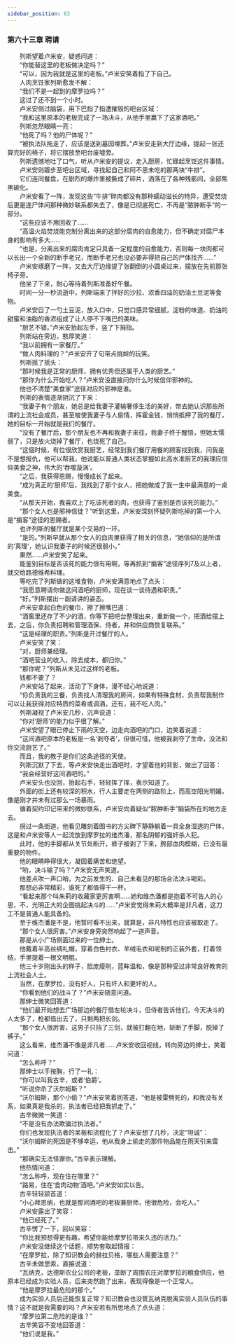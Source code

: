 ```yaml
---
sidebar_position: 63
---
```

### 第六十三章 聘请  


　　列斯望着卢米安，疑惑问道：  
　　“你能替这里的老板做决定吗？”  
　　“可以，因为我就是这里的老板。”卢米安笑着指了下自己。  
　　人肉烹饪家列斯愈发不解：  
　　“我们不是一起到的摩罗拉吗？”  
　　这过了还不到一个小时。  
　　卢米安侧过脑袋，用下巴指了指遭摧毁的吧台区域：  
　　“我和这里原本的老板完成了一场决斗，从他手里赢下了这家酒吧。”  
　　列斯忽然眼睛一亮：  
　　“他死了吗？他的尸体呢？”  
　　“被执法队拖走了，应该是送到墓园埋葬。”卢米安走到大厅边缘，提起一张还算完好的椅子，将它摆放至吧台废墟旁。  
　　列斯遗憾地吐了口气，听从卢米安的提议，走入厨房，忙碌起烹饪这件事情。  
　　卢米安则踱步至吧台区域，寻找起自己和阿不思未吃的那两块“牛排”。  
　　它们连同餐盘，在剧烈的爆炸里被撕成了碎片，洒落在了各种残骸间，全部焦黑碳化。  
　　卢米安看了一阵，发现这些“牛排”碎肉都没有那种蠕动滋长的特异，遭受焚烧后更是连尸体间那种微妙联系都失去了，像是已彻底死亡，不再是“脓肿断手”的一部分。  
　　“这些应该不用回收了……  
　　“高温火焰焚烧能克制分离出来的这部分腐肉的自愈能力，但不确定对腐尸本身的影响有多大……  
　　“也是，分离出来的腐肉肯定只具备一定程度的自愈能力，否则每一块肉都可以长出一个全新的断手老兄，而断手老兄也没必要非得把自己的尸体找齐……”  
　　卢米安琢磨了一阵，又去大厅边缘提了张翻倒的小圆桌过来，摆放在先前那张椅子旁。  
　　他坐了下来，耐心等待着列斯准备好午餐。  
　　时间一分一秒流逝中，列斯端来了拌好的沙拉、浓香四溢的奶油土豆泥等食物。  
　　卢米安舀了一勺土豆泥，放入口中，只觉口感异常细腻，淀粉的味道、奶油的甜蜜和油脂的香浓组成了让人停不下嘴巴的美味。  
　　“厨艺不错。”卢米安抬起左手，竖了下拇指。  
　　列斯站在旁边，憨厚笑道：  
　　“我以前拥有一家餐厅。”  
　　“做人肉料理的？”卢米安开了句带点挑衅的玩笑。  
　　列斯摇了摇头：  
　　“那时候我是正常的厨师，拥有优秀但还属于人类的厨艺。”  
　　“那你为什么开始吃人？”卢米安没直接问你什么时候信仰邪神的。  
　　他也不清楚“美食家”途径对应的邪神是谁。  
　　列斯的表情逐渐阴沉了下来：  
　　“我妻子有个朋友，她总是给我妻子灌输奢侈生活的美好，带去她认识那些所谓的上流社会成员，甚至唆使我妻子与人偷情，挥霍金钱，悄悄抵押了我的餐厅，她的目标一开始就是我们的餐厅。  
　　“没有了餐厅后，那个朋友也不再和我妻子来往，我妻子终于醒悟，但她太懦弱了，只是放火烧掉了餐厅，也烧死了自己。  
　　“这個时候，有位很欣赏我厨艺，经常到我们餐厅用餐的顾客找到我，问我是不是想报仇，他可以帮我，他说能以普通人类状态掌握如此高水准厨艺的我理应信仰美食之神，伟大的‘吞噬漩涡’。  
　　“之后，我获得恩赐，慢慢成长了起来。  
　　“成为真正的‘厨师’后，我找到了那个女人，把她做成了我一生中最满意的一桌美食。  
　　“从那天开始，我喜欢上了吃该死者的肉，也获得了鉴别是否该死的能力。”  
　　“那个女人也是邪神信徒？”听到这里，卢米安深刻怀疑列斯吃掉的第一个人是“掮客”途径的恩赐者。  
　　也许列斯的餐厅就是某个交易的一环。  
　　“是的。”列斯早就从那个女人的血肉里获得了相关的信息，“她信仰的是所谓的‘真理’，她认识我妻子的时候还很弱小。”  
　　果然……卢米安笑了起来。  
　　能鉴别目标是否该死的能力很有用啊，等再抓到“掮客”途径序列7及以上者，就交给路德维希料理。  
　　等吃完了列斯做的这堆食物，卢米安满意地点了点头：  
　　“我愿意聘请你做这间酒吧的厨师，现在谈一谈待遇和职责。”  
　　“好。”列斯摆出一副请讲的姿态。  
　　卢米安拿起白色的餐巾，擦了擦嘴巴道：  
　　“酒窖里还存了不少的酒，你等下把吧台整理出来，重新做一个，把酒给摆上去，之后，你负责招聘和管理酒保、侍者，并和供应商恢复联系。”  
　　“这是经理的职责。”列斯是开过餐厅的人。  
　　卢米安笑了笑：  
　　“对，厨师兼经理。  
　　“酒吧营业的收入，除去成本，都归你。”  
　　“那你呢？”列斯从未见过这样的老板。  
　　钱都不要了？  
　　卢米安站了起来，活动了下身体，漫不经心地说道：  
　　“伱负责我的三餐，负责找人清理我的房间，如果有特殊食材，负责帮我制作可以让我获得对应特质的菜肴或调酒，还有，我不吃人肉。”  
　　列斯凝视了卢米安几秒，沉声说道：  
　　“你对‘厨师’的能力似乎很了解。”  
　　卢米安望了眼已停止下雨的天空，边走向酒吧的门口，边笑着说道：  
　　“这间酒吧原本的老板是一名‘剥夺者’，但很可惜，他被我剥夺了生命，没法和你交流厨艺了。”  
　　而且，我的教子是你们这条途径的天使。  
　　列斯沉默了下去，等卢米安快走出酒吧时，才望着他的背影，做出了回答：  
　　“我会经营好这间酒吧的。”  
　　卢米安头也没回，抬起右手，轻轻挥了挥，表示知道了。  
　　外面的街上还有较深的积水，行人主要走在两侧的路阶上，而高空阳光明媚，像是刚才并未有过那么一场暴雨。  
　　循着契约印记带来的微妙联系，卢米安向着疑似“脓肿断手”脑袋所在的地方走去。  
　　拐过一条街道，他看见雕刻着图书的方尖碑下静静躺着一具全身湿透的尸体，这是和卢米安等人一起流放到摩罗拉的维杰潘，那名阴郁的强奸杀人犯。  
　　此时，他的手脚都从关节处断开，裤子被剥了下来，胯部血肉模糊，已没有最重要的物件。  
　　他的眼睛睁得很大，凝固着痛苦和绝望。  
　　“哟，决斗输了吗？”卢米安无声笑道。  
　　他差点吹一声口哨，为之前发生的、自己未看见的那场合法决斗喝彩。  
　　那想必非常精彩，谁死了都值得干一杯。  
　　“看起来那个叫朱莉的收藏家更厉害啊……她和维杰潘都是抱着不可告人的心思，不，光明正大的企图挑起决斗的……”卢米安觉得朱莉大概率是非凡者，这刀工不是普通人能具备的。  
　　至于维杰潘是不是，他暂时看不出来，就算是，非凡特性也应该被取走了。  
　　“那个女人很厉害。”卢米安身旁突然响起了一道声音。  
　　那是从小广场侧面过来的一位绅士。  
　　他戴着半高丝绸礼帽，穿着白色衬衣、羊绒毛衣和呢制的正装外套，打着领结，手里提着一根文明棍。  
　　他三十岁刚出头的样子，脸庞瘦削，蓝眸温和，像是那种受过非常良好教育的上流社会人士。  
　　当然，在摩罗拉，没有好人，只有坏人和更坏的人。  
　　“你看到他们的战斗了？”卢米安随意问道。  
　　那绅士微笑回答道：  
　　“他们最开始想去广场那边的餐厅借左轮决斗，但侍者告诉他们，今天决斗的人太多了，枪都借出去了，只剩两把长剑。  
　　“那个女人很厉害，这男子只挡了三剑，就被打翻在地，斩断了手脚，脱掉了裤子。”  
　　这么看来，维杰潘不像是非凡者……卢米安收回视线，转向旁边的绅士，笑着问道：  
　　“怎么称呼？”  
　　那绅士以手按胸，行了一礼：  
　　“你可以叫我古辛，或者‘伯爵’。  
　　“听说你杀了沃尔姆斯？”  
　　“沃尔姆斯，那个小偷？”卢米安笑着回答道，“他是被雷劈死的，和我没有关系，如果真是我杀的，执法者已经把我抓走了。”  
　　古辛微微一笑道：  
　　“不是没有办法欺骗过执法者。”  
　　你们也发现执法者的呆板和流程化了？卢米安想了几秒，决定“坦诚”：  
　　“沃尔姆斯的死因是不够幸运，他从我身上偷走的那件物品能在雨天引来雷击。”  
　　“那确实无法怪罪你。”古辛表示理解。  
　　他热情问道：  
　　“怎么称呼，现在住在哪里？”  
　　“路易，住在‘食肉动物’酒吧。”卢米安如实以告。  
　　古辛轻轻颔首道：  
　　“小心拜恩纳，也就是那间酒吧的老板兼厨师，他很危险，会吃人。”  
　　卢米安露出了笑容：  
　　“他已经死了。”  
　　古辛愣了一下，回以笑容：  
　　“你比我预想得更有趣，希望你能给摩罗拉带来久违的活力。”  
　　卢米安没继续这个话题，顺势套取起情报：  
　　“在摩罗拉，除了知识教会的赫拉贝格，哪些人需要注意？”  
　　古辛未做思索，直接说道：  
　　“瓦纳克，达德斯农业公司的老板，垄断了周围农庄对摩罗拉的粮食供应，他原本已经成为实验人员，后来突然跑了出来，表现得像是一个正常人。  
　　“他是摩罗拉最危险的那个。”  
　　成为实验人员后还能恢复正常？知识教会也没管瓦纳克脱离实验人员队伍的事情？这不就是我需要的吗？卢米安若有所思地点了点头道：  
　　“摩罗拉第二危险的是谁？”  
　　古辛笑容不变地回答道：  
　　“他们说是我。”  

